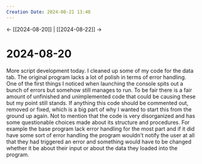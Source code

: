 ```yaml
---
Creation Date: 2024-08-21 13:48
---
```


<- [[2024-08-20]] | [[2024-08-22]]  ->

# 2024-08-20
More script development today. I cleaned up some of my code for the data tab. The original program lacks a lot of polish in terms of error handling. One of the first things I noticed when launching the console spits out a bunch of errors but somehow still manages to run. To be fair there is a fair amount of unfinished and unimplemented code that could be causing these but my point still stands. If anything this code should be commented out, removed or fixed, which is a big part of why I wanted to start this from the ground up again. Not to mention that the code is very disorganized and has some questionable choices made about its structure and procedures. For example the base program lack error handling for the most part and if it did have some sort of error handling the program wouldn't notify the user at all that they had triggered an error and something would have to be changed whether it be about their input or about the data they loaded into the program.